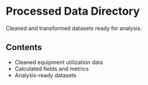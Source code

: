 # Processed Data Directory

Cleaned and transformed datasets ready for analysis.

## Contents
- Cleaned equipment utilization data
- Calculated fields and metrics
- Analysis-ready datasets
